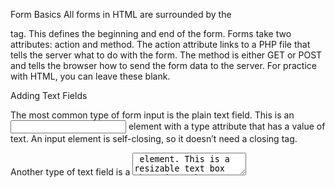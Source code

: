 Form Basics
All forms in HTML are surrounded by the <form> tag. This defines the beginning and end of the form.
Forms take two attributes: action and method. The action attribute links to a PHP file that tells the server what to do with the form. The method is either GET or POST and tells the browser how to send the form data to the server. For practice with HTML, you can leave these blank.

Adding Text Fields

The most common type of form input is the plain text field. This is an <input> element with a type attribute that has a value of text. An input element is self-closing, so it doesn’t need a closing tag.

Another type of text field is a <textarea> element. This is a resizable text box that gives the user more space to type. The textarea element takes two attributes, rows and cols, that determine the height and width of the text box.

Multiple-Choice Inputs

You can create radio buttons, checkboxes, or drop-downs that allow a user to select one or more choices from an existing list of options.

To add a set of radio buttons, you use the <input> element with a type of radio. You must also define the name and value properties.

To make a group of radio buttons, give them all the same name. You can write anything in the value property, but it will be sent to the server as the answer that was chosen.

The checkbox input is similar to the radio input, except that it has a type of checkbox instead of radio. Use checkboxes when multiple options can be selected. Use radio buttons when only one option in the list should be selected.

To create a drop-down menu, you will use the <select> element. To add an item to the drop-down menu, add an <option> element directly inside the <select>. Each <option> should have a value property, too.
By default, the first <option> element will be automatically selected when the page loads.
If you’d like to change the default option, add the selected attribute (with no value) to the <option> element.
If you want to make it possible for the user to select more than one option in a dropdown, simply add the multiple attribute (with no value) to the <select> element.

Adding Buttons
Adding buttons to forms is also quite easy. There are two ways to add buttons.
The first is by adding an input field with a type of submit, reset, or button. Each of these takes a value attribute that specifies the text that will display on the button.
A submit button submits the form when you press it. A reset button clears out a form and deletes all of the input when you press it.
These buttons are useful, but you can’t add any icons or images inside of them. They can only text text from the value attribute.

This is where the <button> element, a more popular option for form buttons, comes in handy.

Buttons have the same types as inputs, but they can have html, text, images, and icons inside of them.

Adding File Inputs
Another popular type of input is a file upload button. This button opens a dialog window where the user can choose a file to upload. When he or she clicks the submit button, the file will be sent to your server.
You can also add the multiple attribute to allow users to upload more than one file at a time.

Adding Hidden Inputs
Hidden inputs are slightly confusing, because they’re invisible to the user. These are fairly advanced inputs and are used to pass secret information to the server that you don’t want the user to see. The secret information is stored in the name and value attributes. You will probably not use these as a beginner, but it’s important to know that they exist.

Adding Form Labels

Of course, simply adding form inputs to your page won’t help anyone! You’ll need to include an easy-to-read label on each input that tells the user what to input.

A label element is fairly simple, and can take a for attribute whose value is the ID of an input field

Grouping Form Inputs
You can group inputs together with the <fieldset> element. This element helps to break up a long form into more manageable chunks. To add a title to your fieldset, add the <legend> element.

Adding Placeholder Text
For any text-based input, you can add placeholder text to give the user hints about what they should write. You can add this by using the placeholder attribute.

Making an Input Required
You can force the user to fill out parts of your form by making some of the inputs required.
